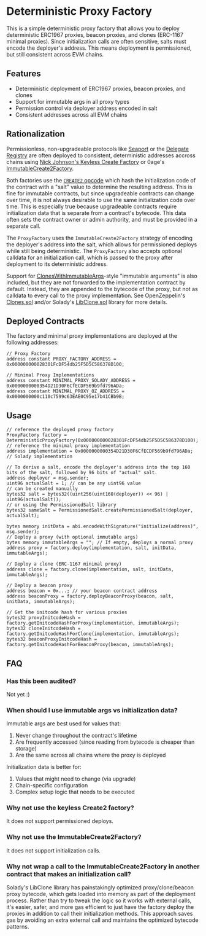 # Deterministic Proxy Factory

This is a simple deterministic proxy factory that allows you to deploy deterministic ERC1967 proxies, beacon proxies, and clones (ERC-1167 minimal proxies). Since initialization calls are often sensitive, salts must encode the deployer's address. This means deployment is permissioned, but still consistent across EVM chains.

## Features

-   Deterministic deployment of ERC1967 proxies, beacon proxies, and clones
-   Support for immutable args in all proxy types
-   Permission control via deployer address encoded in salt
-   Consistent addresses across all EVM chains

## Rationalization

Permissionless, non-upgradeable protocols like [Seaport](https://etherscan.io/address/0x0000000000000068f116a894984e2db1123eb395#code) or the [Delegate Registry](https://etherscan.io/address/0x00000000000000447e69651d841bd8d104bed493) are often deployed to consistent, deterministic addresses accross chains using [Nick Johnson's Keyless Create Factory](https://etherscan.io/address/0x4e59b44847b379578588920ca78fbf26c0b4956c#code) or 0age's [ImmutableCreate2Factory](https://etherscan.io/address/0x0000000000ffe8b47b3e2130213b802212439497#code).

Both factories use the [`CREATE2` opcode](https://www.evm.codes/?fork=cancun#f5) which hash the initialization code of the contract with a "salt" value to determine the resulting address. This is fine for immutable contracts, but since upgradeable contracts can change over time, it is not always desirable to use the same initialization code over time. This is especially true because upgradeable contracts require initialization data that is separate from a contract's bytecode. This data often sets the contract owner or admin authority, and must be provided in a separate call.

The `ProxyFactory` uses the `ImmutableCreate2Factory` strategy of encoding the deployer's address into the salt, which allows for permissioned deploys while still being deterministic. The `ProxyFactory` also accepts optional calldata for an initialization call, which is passed to the proxy after deployment to its deterministic address.

Support for [ClonesWithImmutableArgs](https://github.com/wighawag/clones-with-immutable-args)-style "immutable arguments" is also included, but they are not forwarded to the implementation contract by default. Instead, they are appended to the bytecode of the proxy, but not as calldata to every call to the proxy implementation. See OpenZeppelin's [Clones.sol](https://github.com/OpenZeppelin/openzeppelin-contracts/blob/7b74442c5e87ea51dde41c7f18a209fa5154f1a4/contracts/proxy/Clones.sol#L229) and/or Solady's [LibClone.sol](https://github.com/Vectorized/solady/blob/99711d64e956f777983e08176764e5f77264a2a3/src/utils/LibClone.sol#L653) library for more details.

## Deployed Contracts

The factory and minimal proxy implementations are deployed at the following addresses:

```solidity
// Proxy Factory
address constant PROXY_FACTORY_ADDRESS = 0x000000000028301FcDF54db25F5D5C586378D100;

// Minimal Proxy Implementations
address constant MINIMAL_PROXY_SOLADY_ADDRESS = 0x0000000000354D21D30F6CfECDF569b9fd796ADa;
address constant MINIMAL_PROXY_OZ_ADDRESS = 0x0000000000c110c7599c63EAE0C95e17b41CBb9B;
```

## Usage

```solidity
// reference the deployed proxy factory
ProxyFactory factory = DeterministicProxyFactory(0x000000000028301FcDF54db25F5D5C586378D100);
// reference the minimal proxy implementation
address implementation = 0x0000000000354D21D30F6CfECDF569b9fd796ADa; // Solady implementation

// To derive a salt, encode the deployer's address into the top 160 bits of the salt, followed by 96 bits of "actual" salt.
address deployer = msg.sender;
uint96 actualSalt = 1; // can be any uint96 value
// can be created manually
bytes32 salt = bytes32((uint256(uint160(deployer)) << 96) | uint96(actualSalt));
// or using the PermissionedSalt library
bytes32 sameSalt = PermissionedSalt.createPermissionedSalt(deployer, actualSalt);

bytes memory initData = abi.encodeWithSignature("initialize(address)", msg.sender);
// Deploy a proxy (with optional immutable args)
bytes memory immutableArgs = ""; // If empty, deploys a normal proxy
address proxy = factory.deploy(implementation, salt, initData, immutableArgs);

// Deploy a clone (ERC-1167 minimal proxy)
address clone = factory.clone(implementation, salt, initData, immutableArgs);

// Deploy a beacon proxy
address beacon = 0x...; // your beacon contract address
address beaconProxy = factory.deployBeaconProxy(beacon, salt, initData, immutableArgs);

// Get the initcode hash for various proxies
bytes32 proxyInitcodeHash = factory.getInitcodeHashForProxy(implementation, immutableArgs);
bytes32 cloneInitcodeHash = factory.getInitcodeHashForClone(implementation, immutableArgs);
bytes32 beaconProxyInitcodeHash = factory.getInitcodeHashForBeaconProxy(beacon, immutableArgs);
```

## FAQ

### Has this been audited?

Not yet :)

### When should I use immutable args vs initialization data?

Immutable args are best used for values that:

1. Never change throughout the contract's lifetime
2. Are frequently accessed (since reading from bytecode is cheaper than storage)
3. Are the same across all chains where the proxy is deployed

Initialization data is better for:

1. Values that might need to change (via upgrade)
2. Chain-specific configuration
3. Complex setup logic that needs to be executed

### Why not use the keyless Create2 factory?

It does not support permissioned deploys.

### Why not use the ImmutableCreate2Factory?

It does not support initialization calls.

### Why not wrap a call to the ImmutableCreate2Factory in another contract that makes an initialization call?

Solady's LibClone library has painstakingly optimized proxy/clone/beacon proxy bytecode, which gets loaded into memory as part of the deployment process. Rather than try to tweak the logic so it works with external calls, it's easier, safer, and more gas efficient to just have the factory deploy the proxies in addition to call their initialization methods. This approach saves gas by avoiding an extra external call and maintains the optimized bytecode patterns.
